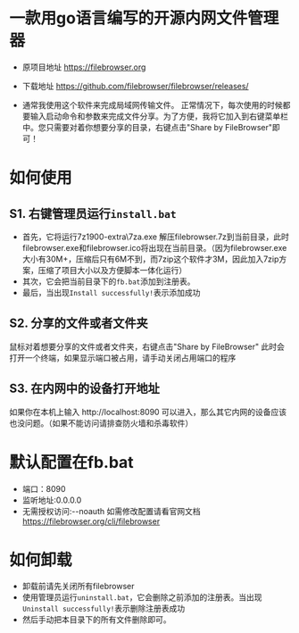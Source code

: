 # 一款用go语言编写的开源内网文件管理器
- 原项目地址 https://filebrowser.org
- 下载地址 https://github.com/filebrowser/filebrowser/releases/


- 通常我使用这个软件来完成局域网传输文件。
正常情况下，每次使用的时候都要输入启动命令和参数来完成文件分享。为了方便，我将它加入到右键菜单栏中。您只需要对着你想要分享的目录，右键点击"Share by FileBrowser"即可！

# 如何使用
## S1. 右键管理员运行`install.bat`
- 首先，它将运行7z1900-extra\7za.exe 解压filebrowser.7z到当前目录，此时filebrowser.exe和filebrowser.ico将出现在当前目录。（因为filebrowser.exe大小有30M+，压缩后只有6M不到，而7zip这个软件才3M，因此加入7zip方案，压缩了项目大小以及方便脚本一体化运行）
- 其次，它会把当前目录下的`fb.bat`添加到注册表。
- 最后，当出现`Install successfully!`表示添加成功

## S2. 分享的文件或者文件夹
鼠标对着想要分享的文件或者文件夹，右键点击"Share by FileBrowser"
此时会打开一个终端，如果显示端口被占用，请手动关闭占用端口的程序

## S3. 在内网中的设备打开地址
如果你在本机上输入 http://localhost:8090 可以进入，那么其它内网的设备应该也没问题。（如果不能访问请排查防火墙和杀毒软件）


# 默认配置在fb.bat
- 端口：8090
- 监听地址:0.0.0.0
- 无需授权访问:--noauth
如需修改配置请看官网文档 https://filebrowser.org/cli/filebrowser


# 如何卸载
- 卸载前请先关闭所有filebrowser
- 使用管理员运行`uninstall.bat`，它会删除之前添加的注册表。当出现`Uninstall successfully!`表示删除注册表成功
- 然后手动把本目录下的所有文件删除即可。